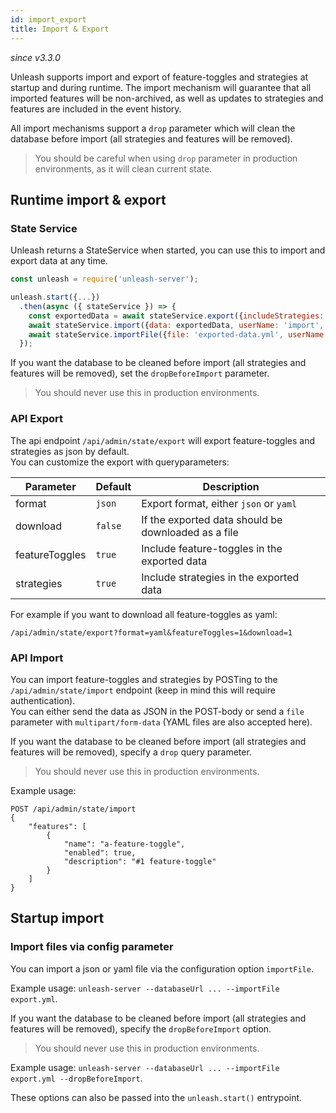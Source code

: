 ```yaml
---
id: import_export
title: Import & Export
---
```


_since v3.3.0_

Unleash supports import and export of feature-toggles and strategies at startup and during runtime. The import mechanism will guarantee that all imported features will be non-archived, as well as updates to strategies and features are included in the event history.

All import mechanisms support a `drop` parameter which will clean the database before import (all strategies and features will be removed).

> You should be careful when using `drop` parameter in production environments, as it will clean current state.

## Runtime import & export

### State Service

Unleash returns a StateService when started, you can use this to import and export data at any time.

```javascript
const unleash = require('unleash-server');

unleash.start({...})
  .then(async ({ stateService }) => {
    const exportedData = await stateService.export({includeStrategies: false, includeFeatureToggles: true});
    await stateService.import({data: exportedData, userName: 'import', dropBeforeImport: false});
    await stateService.importFile({file: 'exported-data.yml', userName: 'import', dropBeforeImport: true})
  });
```

If you want the database to be cleaned before import (all strategies and features will be removed), set the `dropBeforeImport` parameter.

> You should never use this in production environments.

### API Export

The api endpoint `/api/admin/state/export` will export feature-toggles and strategies as json by default.\
You can customize the export with queryparameters:

| Parameter | Default | Description |
| --- | --- | --- |
| format | `json` | Export format, either `json` or `yaml` |
| download | `false` | If the exported data should be downloaded as a file |
| featureToggles | `true` | Include feature-toggles in the exported data |
| strategies | `true` | Include strategies in the exported data |

For example if you want to download all feature-toggles as yaml:

```
/api/admin/state/export?format=yaml&featureToggles=1&download=1
```

### API Import

You can import feature-toggles and strategies by POSTing to the `/api/admin/state/import` endpoint (keep in mind this will require authentication).\
You can either send the data as JSON in the POST-body or send a `file` parameter with `multipart/form-data` (YAML files are also accepted here).

If you want the database to be cleaned before import (all strategies and features will be removed), specify a `drop` query parameter.

> You should never use this in production environments.

Example usage:

```
POST /api/admin/state/import
{
    "features": [
        {
            "name": "a-feature-toggle",
            "enabled": true,
            "description": "#1 feature-toggle"
        }
    ]
}
```

## Startup import

### Import files via config parameter

You can import a json or yaml file via the configuration option `importFile`.

Example usage: `unleash-server --databaseUrl ... --importFile export.yml`.

If you want the database to be cleaned before import (all strategies and features will be removed), specify the `dropBeforeImport` option.

> You should never use this in production environments.

Example usage: `unleash-server --databaseUrl ... --importFile export.yml --dropBeforeImport`.

These options can also be passed into the `unleash.start()` entrypoint.
